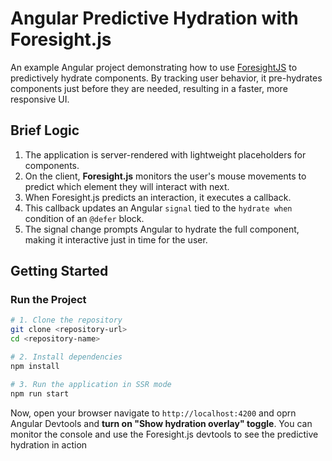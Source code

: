 # Angular Predictive Hydration with Foresight.js

An example Angular project demonstrating how to use [ForesightJS](https://foresightjs.com/) to predictively hydrate components. By tracking user behavior, it pre-hydrates components just before they are needed, resulting in a faster, more responsive UI.

## Brief Logic

1.  The application is server-rendered with lightweight placeholders for components.
2.  On the client, **Foresight.js** monitors the user's mouse movements to predict which element they will interact with next.
3.  When Foresight.js predicts an interaction, it executes a callback.
4.  This callback updates an Angular `signal` tied to the `hydrate when` condition of an `@defer` block.
5.  The signal change prompts Angular to hydrate the full component, making it interactive just in time for the user.

## Getting Started

### Run the Project

```bash
# 1. Clone the repository
git clone <repository-url>
cd <repository-name>

# 2. Install dependencies
npm install

# 3. Run the application in SSR mode
npm run start
```

Now, open your browser navigate to `http://localhost:4200` and oprn Angular Devtools and **turn on "Show hydration overlay" toggle**. You can monitor the console and use the Foresight.js devtools to see the predictive hydration in action